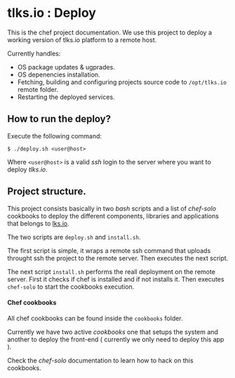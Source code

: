 # tlks.io : Deploy

This is the chef project documentation. We use this project to deploy a
working version of tlks.io platform to a remote host.

Currently handles:

* OS package updates & ugprades.
* OS depenencies installation.
* Fetching, building and configuring projects source code to
 `/opt/tlks.io` remote folder.
* Restarting the deployed services.

## How to run the deploy?

Execute the following command:

```
$ ./deploy.sh <user@host>
```

Where `<user@host>` is a valid *ssh* login to the server where you want to
deploy *tlks.io*.

## Project structure.

This project consists basically in two *bash* scripts and a list of
*chef-solo* cookbooks to deploy the different components, libraries and
applications that belongs to [lks.io](http://tlks.io).

The two scripts are `deploy.sh` and `install.sh`.

The first script is simple, it wraps a remote ssh command that uploads throught
ssh the project to the remote server. Then executes the next script.

The next script `install.sh` performs the reall deployment on the remote
server. First it checks if chef is installed and if not installs it.
Then executes `chef-solo` to start the cookbooks execution.

#### Chef cookbooks

All chef cookbooks can be found inside the `cookbooks` folder.

Currently we have two active *cookbooks* one that setups the system and
another to deploy the front-end ( currently we only need to deploy this app ).

Check the *chef-solo* documentation to learn how to hack on this cookbooks.
